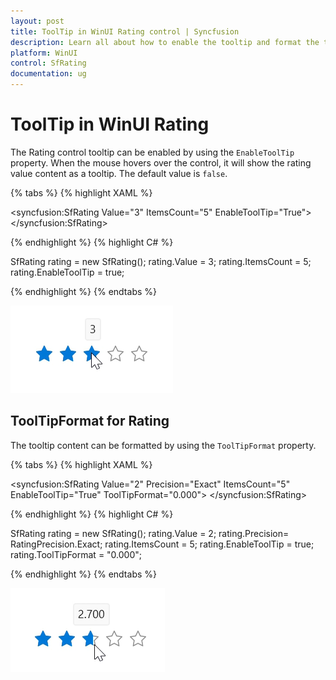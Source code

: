 ```yaml
---
layout: post
title: ToolTip in WinUI Rating control | Syncfusion
description: Learn all about how to enable the tooltip and format the tooltip content in WinUI Syncfusion Rating (SfRating) control here.
platform: WinUI
control: SfRating
documentation: ug
---
```


# ToolTip in WinUI Rating

The Rating control tooltip can be enabled by using the `EnableToolTip` property. When the mouse hovers over the control, it will show the rating value content as a tooltip. The default value is `false`.

{% tabs %}
{% highlight XAML %}

<syncfusion:SfRating Value="3"
     ItemsCount="5" EnableToolTip="True">
</syncfusion:SfRating>

{% endhighlight %}
{% highlight C# %}

SfRating rating = new SfRating();
rating.Value = 3;
rating.ItemsCount = 5;
rating.EnableToolTip = true;

{% endhighlight %}
{% endtabs %}

![WinUI Rating control with tooltip](Rating_images/winui_rating_tooltip.png)

## ToolTipFormat for Rating

The tooltip content can be formatted by using the `ToolTipFormat` property.

{% tabs %}
{% highlight XAML %}

<syncfusion:SfRating Value="2"
     Precision="Exact" ItemsCount="5"
     EnableToolTip="True" ToolTipFormat="0.000">
</syncfusion:SfRating>

{% endhighlight %}
{% highlight C# %}

SfRating rating = new SfRating();
rating.Value = 2;
rating.Precision= RatingPrecision.Exact;
rating.ItemsCount = 5;
rating.EnableToolTip = true;
rating.ToolTipFormat = "0.000";

{% endhighlight %}
{% endtabs %}

![TooltipFormat in WinUI Rating control](Rating_images/winui_rating_tooltipformat.png)

